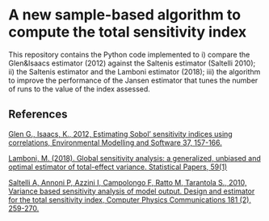 # A new sample-based algorithm to compute the total sensitivity index
This repository contains the Python code implemented to i) compare the Glen&Isaacs estimator (2012) against the Saltenis estimator (Saltelli 2010); ii) the Saltenis estimator and the Lamboni estimator (2018); iii) the algorithm to improve the performance of the Jansen estimator that tunes the number of runs to the value of the index assessed.

## References
[Glen G., Isaacs, K., 2012, Estimating Sobol’ sensitivity indices using correlations, Environmental Modelling and Software 37, 157-166.](https://www.sciencedirect.com/science/article/pii/S1364815212001065?via%3Dihub)

[Lamboni, M. (2018). Global sensitivity analysis: a generalized, unbiased and optimal estimator of total-effect variance. Statistical Papers, 59(1)](https://link.springer.com/article/10.1007/s00362-016-0768-5) 

[Saltelli A, Annoni P, Azzini I, Campolongo F, Ratto M, Tarantola S., 2010, Variance based sensitivity analysis of model output. Design and estimator for the total sensitivity index, Computer Physics Communications 181 (2), 259-270.](https://www.sciencedirect.com/science/article/pii/S0010465509003087?via%3Dihub) 
